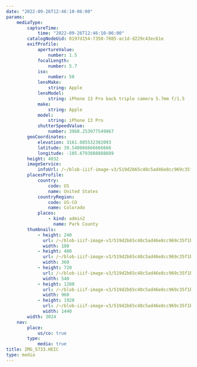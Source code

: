 ```yaml
---
date: "2022-09-26T12:46:10-06:00"
params:
    mediaType:
        captureTime:
            time: "2022-09-26T12:46:10-06:00"
        catalogNodeUid: 0197d154-7350-7085-ac1d-d229c43ec61e
        exifProfile:
            apertureValue:
                number: 1.5
            focalLength:
                number: 5.7
            iso:
                number: 50
            lensMake:
                string: Apple
            lensModel:
                string: iPhone 13 Pro back triple camera 5.7mm f/1.5
            make:
                string: Apple
            model:
                string: iPhone 13 Pro
            shutterSpeedValue:
                number: 3968.253977549967
        geoCoordinates:
            elevation: 3161.085532302093
            latitude: 39.540866666666666
            longitude: -105.6793888888889
        height: 4032
        imageService:
            infoUrl: /~/blob-iiif-image-v3/519d2b65c48c5ad46e8cc969c35f1b55581dcdf4c9232c2d4649069075271897/info.json
        placesProfile:
            country:
                code: US
                name: United States
            countryRegion:
                code: US-CO
                name: Colorado
            places:
                - kind: admin2
                  name: Park County
        thumbnails:
            - height: 240
              url: /~/blob-iiif-image-v3/519d2b65c48c5ad46e8cc969c35f1b55581dcdf4c9232c2d4649069075271897/full/180%2C240/0/default.jpg
              width: 180
            - height: 480
              url: /~/blob-iiif-image-v3/519d2b65c48c5ad46e8cc969c35f1b55581dcdf4c9232c2d4649069075271897/full/360%2C480/0/default.jpg
              width: 360
            - height: 720
              url: /~/blob-iiif-image-v3/519d2b65c48c5ad46e8cc969c35f1b55581dcdf4c9232c2d4649069075271897/full/540%2C720/0/default.jpg
              width: 540
            - height: 1280
              url: /~/blob-iiif-image-v3/519d2b65c48c5ad46e8cc969c35f1b55581dcdf4c9232c2d4649069075271897/full/960%2C1280/0/default.jpg
              width: 960
            - height: 1920
              url: /~/blob-iiif-image-v3/519d2b65c48c5ad46e8cc969c35f1b55581dcdf4c9232c2d4649069075271897/full/1440%2C1920/0/default.jpg
              width: 1440
        width: 3024
    nav:
        place:
            us/co: true
        type:
            media: true
title: IMG_5733.HEIC
type: media
---
```

